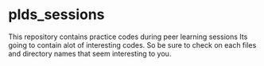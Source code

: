 # plds_sessions
This repository contains practice codes during peer learning sessions
Its going to contain alot of interesting codes. So be sure to check on each files and directory names that seem interesting to you.
